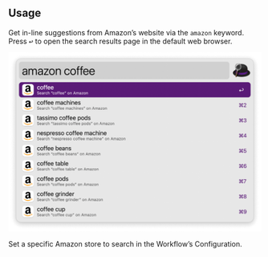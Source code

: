 ## Usage

Get in-line suggestions from Amazon’s website via the `amazon` keyword. Press <kbd>↩</kbd> to open the search results page in the default web browser.

![Amazon search for Streamdeck](images/amazon-suggest.png)

Set a specific Amazon store to search in the Workflow’s Configuration.
